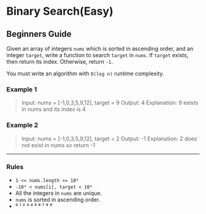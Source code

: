 # Binary Search(Easy)

## Beginners Guide

Given an array of integers `nums` which is sorted in ascending order, and an integer `target`, write a function to search `target` in `nums`. If `target` exists, then return its index. Otherwise, return `-1`.

You must write an algorithm with `O(log n)` runtime complexity.

### Example 1

>Input: nums = [-1,0,3,5,9,12], target = 9
Output: 4
Explanation: 9 exists in nums and its index is 4

### Example 2

>Input: nums = [-1,0,3,5,9,12], target = 2
Output: -1
Explanation: 2 does not exist in nums so return -1

---

### Rules

* `1 <= nums.length <= 10⁴`
* `-10⁴ < nums[i], target < 10⁴`
* All the integers in `nums` are unique.
* `nums` is sorted in ascending order.
* ⁰ ¹ ² ³ ⁴ ⁵ ⁶ ⁷ ⁸ ⁹
